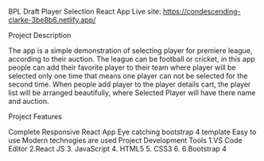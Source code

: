 BPL Draft Player Selection React App
Live site: https://condescending-clarke-3be8b6.netlify.app/

Project Description

The app is a simple demonstration of selecting player for premiere league, according to their auction. The league can be football or cricket, in this app people can add their favorite player to their team where player will be selected only one time that means one player can not be selected for the second time. When people add player to the player details cart, the player list will be arranged beautifully, where Selected Player will have there name and auction.

Project Features

Complete Responsive React App
Eye catching bootstrap 4 template
Easy to use
Modern technogies are used
Project Development Tools
1.VS Code Editor
2.React JS
3. JavaScript
4. HTML5
5. CSS3 
6.   6.Bootstrap 4
